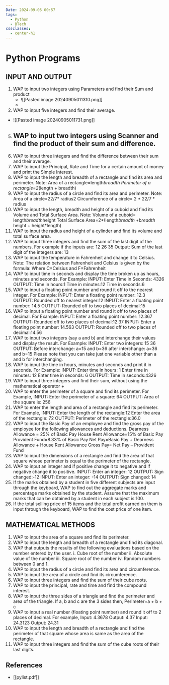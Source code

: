 ```yaml
---
Date: 2024-09-05 00:57
tags:
  - Python
  - BTech
cssclasses:
  - center-h1
---
```

# Python Programs
## INPUT AND OUTPUT

1. WAP to input two integers using Parameters and find their Sum and product
	- ![[Pasted image 20240905011310.png]]
	- 
3. WAP to input five integers and find their average. 
- ![[Pasted image 20240905011731.png]]
5. WAP to input two integers using Scanner and find the product of their sum and difference. 
   - 
6. WAP to input three integers and find the difference between their sum and their average. 
7. WAP to input the Principal, Rate and Time for a certain amount of money and print the Simple Interest. 
8. WAP to input the length and breadth of a rectangle and find its area and perimeter. Note: Area of a rectangle=length*breadth Perimeter of a rectangle=2*(length + breadth) 
9. WAP to input the radius of a circle and find its area and perimeter. Note: Area of a circle=22/7* radius2 Circumference of a circle= 2 * 22/7 * radius 
10. WAP to input the length, breadth and height of a cuboid and find its Volume and Total Surface Area. Note: Volume of a cuboid= length*breadth*height Total Surface Area=2*(length*breadth +breadth* height + height*length) 
11. WAP to input the radius and height of a cylinder and find its volume and total surface area. 
12. WAP to input three integers and find the sum of the last digit of the numbers. For example if the inputs are: 12 26 35 Output: Sum of the last digit of the integers are: 13 
13. WAP to input the temperature in Fahrenheit and change it to Celsius. Note: The relation between Fahrenheit and Celsius is given by the formula: Where C=Celsius and F=Fahrenheit 
14. WAP to input time in seconds and display the time broken up as hours, minutes and seconds. For Example: INPUT: Enter Time in Seconds: 4326 OUTPUT: Time in hours:1 Time in minutes:12 Time in seconds:6 
15. WAP to input a floating point number and round it off to the nearest integer. For Example: INPUT: Enter a floating point number: 12.3 OUTPUT: Rounded off to nearest integer:12 INPUT: Enter a floating point number: 14.5 OUTPUT: Rounded off to two places of decimal:15 
16. WAP to input a floating point number and round it off to two places of decimal. For Example: INPUT: Enter a floating point number: 12.367 OUTPUT: Rounded off to two places of decimal:12.37 INPUT: Enter a floating point number: 14.563 OUTPUT: Rounded off to two places of decimal:14.56 
17. WAP to input two integers (say a and b) and interchange their values and display the result. For Example: INPUT: Enter two integers: 15 36 OUTPUT: Before interchange: a=15 and b=36 after interchange: a=36 and b=15 Please note that you can take just one variable other than a and b for interchanging. 
18. WAP to input the time in hours, minutes and seconds and print it in seconds. For Example: INPUT: Enter time in hours: 1 Enter time in minutes: 12 Enter time in seconds: 6 OUTPUT: Time in seconds:4326 
19. WAP to input three integers and find their sum, without using the mathematical operator + 
20. WAP to enter the perimeter of a square and find its perimeter. For Example, INPUT: Enter the perimeter of a square: 64 OUTPUT: Area of the square is: 256 
21. WAP to enter the length and area of a rectangle and find its perimeter. For Example, INPUT: Enter the length of the rectangle:12 Enter the area of the rectangle: 72 OUTPUT: Perimeter of the rectangle:36.0 
22. WAP to input the Basic Pay of an employee and find the gross pay of the employee for the following allowances and deductions. Dearness Allowance = 25% of Basic Pay House Rent Allowance=15% of Basic Pay Provident Fund=8.33% of Basic Pay Net Pay=Basic Pay + Dearness Allowance + House Rent Allowance Gross Pay= Net Pay – Provident Fund 
23. WAP to input the dimensions of a rectangle and find the area of that square whose perimeter is equal to the perimeter of the rectangle. 
24. WAP to input an integer and if positive change it to negative and if negative change it to positive. INPUT: Enter an integer: 12 OUTPUT: Sign changed:-12 INPUT: Enter an integer: -14 OUTPUT: Sign changed: 14 
25. If the marks obtained by a student in five different subjects are input through the keyboard, WAP to find out the aggregate marks and percentage marks obtained by the student. Assume that the maximum marks that can be obtained by a student in each subject is 100. 
26. If the total selling price of 15 items and the total profit earned on them is input through the keyboard, WAP to find the cost price of one item. 
## MATHEMATICAL METHODS 
1. WAP to input the area of a square and find its perimeter. 
2. WAP to input the length and breadth of a rectangle and find its diagonal. 
3. WAP that outputs the results of the following evaluations based on the number entered by the user. i. Cube root of the number ii. Absolute value of the number iii. Square root of the number iv. Random numbers between 0 and 1. 
4. WAP to input the radius of a circle and find its area and circumference. 
5. WAP to input the area of a circle and find its circumference. 
6. WAP to input three integers and find the sum of their cube roots. 
7. WAP to input the principal, rate and time and find the compound interest. 
8. WAP to input the three sides of a triangle and find the perimeter and area of the triangle. If a, b and c are the 3 sides then, Perimeter=a + b + c 
9. WAP to input a real number (floating point number) and round it off to 2 places of decimal. For example, Input: 4.3678 Output: 4.37 Input: 24.3123 Output: 24.31 
10. WAP to input the length and breadth of a rectangle and find the perimeter of that square whose area is same as the area of the rectangle. 
11. WAP to input three integers and find the sum of the cube roots of their last digits.

## References
- [[pylist.pdf]]